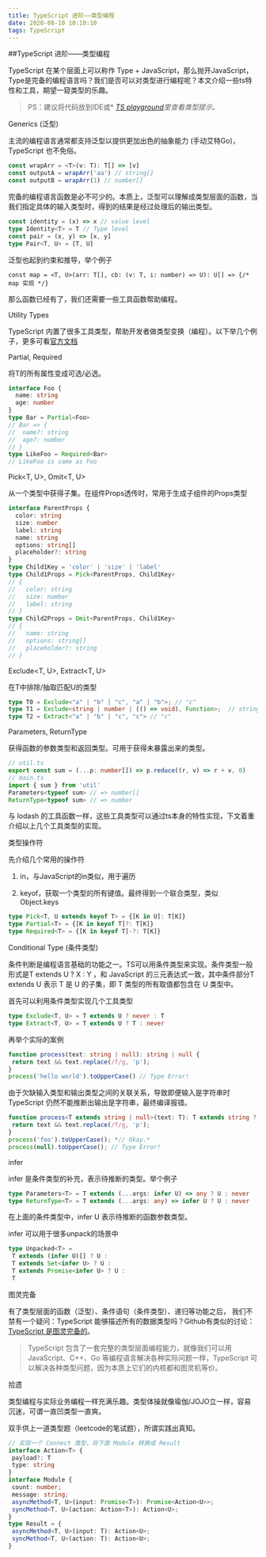 ```yaml
---
title: TypeScript 进阶——类型编程
date: 2020-08-10 10:10:10
tags: TypeScript
---
```


##TypeScript 进阶——类型编程

TypeScript 在某个层面上可以称作 Type + JavaScript，那么抛开JavaScript，Type是完备的编程语言吗？我们是否可以对类型进行编程呢？本文介绍一些ts特性和工具，期望一窥类型的乐趣。

> PS：建议将代码放到IDE或* [*TS playground*](https://www.typescriptlang.org/play/)*里查看类型提示。*

Generics (泛型)

主流的编程语言通常都支持泛型以提供更加出色的抽象能力 (手动艾特Go)，TypeScript 也不免俗。

```typescript
const wrapArr = <T>(v: T): T[] => [v]
const outputA = wrapArr('aa') // string[]
const outputB = wrapArr(1) // number[]
```

完备的编程语言函数是必不可少的。本质上，泛型可以理解成类型层面的函数，当我们指定具体的输入类型时，得到的结果是经过处理后的输出类型。

```typescript
const identity = (x) => x // value level
type Identity<T> = T // Type level
const pair = (x, y) => [x, y]
type Pair<T, U> = [T, U]
```

泛型也起到约束和推导，举个例子

```
const map = <T, U>(arr: T[], cb: (v: T, i: number) => U): U[] => {/* map 实现 */}
```

那么函数已经有了，我们还需要一些工具函数帮助编程。

Utility Types

TypeScript 内置了很多工具类型，帮助开发者做类型变换（编程）。以下举几个例子，更多可看[官方文档](https://www.typescriptlang.org/docs/handbook/utility-types.html)

Partial<T>, Required<T>

将T的所有属性变成可选/必选。

```typescript
interface Foo {
  name: string
  age: number
}
type Bar = Partial<Foo>
// Bar => {
//  name?: string
//  age?: number
// }
type LikeFoo = Required<Bar>
// LikeFoo is same as Foo
```

Pick<T, U>, Omit<T, U>

从一个类型中获得子集。在组件Props透传时，常用于生成子组件的Props类型

```typescript
interface ParentProps {
  color: string
  size: number
  label: string
  name: string
  options: string[]
  placeholder?: string
}
type Child1Key = 'color' | 'size' | 'label'
type Child1Props = Pick<ParentProps, Child1Key>
// {
//   color: string
//   size: number
//   label: string
// }
type Child2Props = Omit<ParentProps, Child1Key>
// {
//   name: string
//   options: string[]
//   placeholder?: string
// }
```

Exclude<T, U>, Extract<T, U>

在T中排除/抽取匹配U的类型

```typescript
type T0 = Exclude<"a" | "b" | "c", "a" | "b">; // "c"
type T1 = Exclude<string | number | (() => void), Function>;  // string | number
type T2 = Extract<"a" | "b" | "c", "c"> // "c"
```

Parameters<T>, ReturnType<T>

获得函数的参数类型和返回类型。可用于获得未暴露出来的类型。

```typescript
// util.ts
export const sum = (...p: number[]) => p.reduce((r, v) => r + v, 0)
// main.ts
import { sum } from 'util'
Parameters<typeof sum> // => number[]
ReturnType<typeof sum> // => number
```

与 lodash 的工具函数一样，这些工具类型可以通过ts本身的特性实现，下文着重介绍以上几个工具类型的实现。

类型操作符

先介绍几个常用的操作符

1. in，与JavaScript的in类似，用于遍历

1. keyof，获取一个类型的所有键值。最终得到一个联合类型，类似 Object.keys

```typescript
type Pick<T, U extends keyof T> = {[K in U]: T[K]}
type Partial<T> = {[K in keyof T]?: T[K]}
type Required<T> = {[K in keyof T]-?: T[K]}
```

Conditional Type (条件类型)

条件判断是编程语言基础的功能之一。TS可以用条件类型来实现。条件类型一般形式是T extends U ? X : Y ，和 JavaScript 的三元表达式一致，其中条件部分T extends U 表示 T 是 U 的子集，即 T 类型的所有取值都包含在 U 类型中。

首先可以利用条件类型实现几个工具类型

```typescript
type Exclude<T, U> = T extends U ? never : T
type Extract<T, U> = T extends U ? T : never
```

再举个实际的案例

```typescript
function process(text: string | null): string | null {
 return text && text.replace(/f/g, 'p');
}
process('hello world').toUpperCase() // Type Error!
```

由于欠缺输入类型和输出类型之间的关联关系，导致即便输入是字符串时 TypeScript 仍然不能推断出输出是字符串，最终编译报错。

```typescript
function process<T extends string | null>(text: T): T extends string ? string : null {
 return text && text.replace(/f/g, 'p');
}
process('foo').toUpperCase(); *// Okay.*
process(null).toUpperCase(); // Type Error!
```

infer

infer 是条件类型的补充，表示待推断的类型。举个例子

```typescript
type Parameters<T> = T extends (...args: infer U) => any ? U : never
type ReturnType<T> = T extends (...args: any) => infer U ? U : never
```

在上面的条件类型中，infer U 表示待推断的函数参数类型。

infer 可以用于很多unpack的场景中

```typescript
type Unpacked<T> = 
 T extends (infer U)[] ? U :
 T extends Set<infer U> ? U :
 T extends Promise<infer U> ? U :
 T
```

图灵完备

有了类型层面的函数（泛型）、条件语句（条件类型）、递归等功能之后， 我们不禁有一个疑问：TypeScript 能够描述所有的数据类型吗？Github有类似的讨论：[TypeScript 是图灵完备的](https://github.com/Microsoft/TypeScript/issues/14833)。

> TypeScript 包含了一套完整的类型层面编程能力，就像我们可以用 JavaScript、C++、Go 等编程语言解决各种实际问题一样，TypeScript 可以解决各种类型问题，因为本质上它们的内核都和图灵机等价。

拾遗

类型编程与实际业务编程一样充满乐趣。类型体操就像瑜伽/JOJO立一样，容易沉迷，可谓一直凹类型一直爽。

双手供上一道类型题（leetcode的笔试题），所谓实践出真知。

```typescript
// 实现一个 Connect 类型，将下面 Module 转换成 Result
interface Action<T> {
 payload?: T
 type: string
}
interface Module {
 count: number;
 message: string;
 asyncMethod<T, U>(input: Promise<T>): Promise<Action<U>>;
 syncMethod<T, U>(action: Action<T>): Action<U>;
}
type Result = {
 asyncMethod<T, U>(input: T): Action<U>;
 syncMethod<T, U>(action: T): Action<U>;
}
```